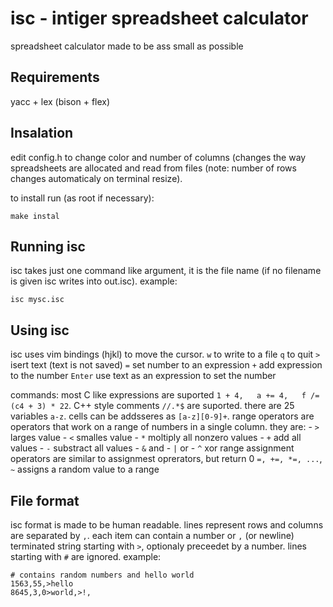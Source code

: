 isc - intiger spreadsheet calculator
====================================
spreadsheet calculator made to be ass small as possible


Requirements
------------
yacc + lex (bison + flex)


Insalation
----------
edit config.h to change color and number of columns (changes the way 
spreadsheets are allocated and read from files (note: number of rows
changes automaticaly on terminal resize).

to install run (as root if necessary):

	make instal


Running isc
-----------
isc takes just one command like argument, it is the file name
(if no filename is given isc writes into out.isc). example:

	isc mysc.isc


Using isc
----------
isc uses vim bindings (hjkl) to move the cursor.
`w`  to write to a file
`q`  to quit
`>`  isert text (text is not saved)
`=`  set number to an expression
`+`  add expression to the number
`Enter`  use text as an expression to set the number

commands:
most C like expressions are suported
`1 + 4,   a += 4,   f /= (c4 + 3) * 22`.
C++ style comments `//.*$` are suported.
there are 25 variables `a-z`.
cells can be addsseres as `[a-z][0-9]+`.
range operators are operators that work on a range of numbers in a single column.
they are:
	- `>` larges value
	- `<` smalles value
	- `*` moltiply all nonzero values
	- `+` add all values
	- `-` substract all values
	- `&` and
	- `|` or
	- `^` xor
range assignment operators are similar to assignmest oprerators, but return 0
`=, +=, *=, ...`, `~` assigns a random value to a range


File format
-----------
isc format is made to be human readable.
lines represent rows and columns are separated by `,`. each item can contain
a number or `,` (or newline) terminated string starting with `>`, optionaly preceedet
by a number. lines starting with `#` are ignored.
example:
```
# contains random numbers and hello world
1563,55,>hello
8645,3,0>world,>!,
```
